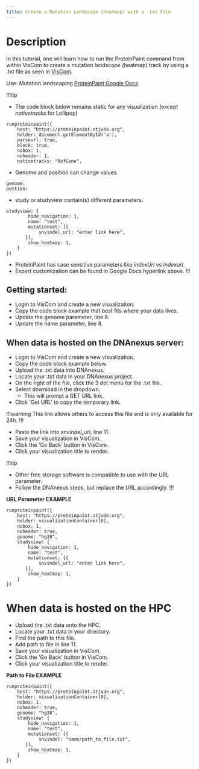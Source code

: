 ```yaml
---
title: Create a Mutation Landscape (heatmap) with a .txt File
---
```

# Description 
In this tutorial, one will learn how to run the ProteinPaint command from within VisCom to create a mutation landscape (heatmap) track by using a .txt file as seen in [VisCom](https://viz.stjude.cloud/st-jude-childrens-research-hospital/visualization/genomes-for-kids-a-landscape-of-pediatric-cancer-demonstration-visualization~94).

Use: Mutation landscaping
[ProteinPaint Google Docs](https://docs.google.com/document/d/1bx3VRdTzJDYdmt4CaU4PfHCOz5JSfTyuSFIuGTx-X2g/edit)


!!!tip
* The code block below remains static for any visualization (except *nativetracks* for Lollipop)

```JS
runproteinpaint({
    host: "https://proteinpaint.stjude.org",
    holder: document.getElementById('a'),
    parseurl: true,
    block: true,
    nobox: 1,
    noheader: 1,
    nativetracks: "RefGene",
```

*   Genome and position can change values.

``` JS
genome: 
postion: 

```

*	study or studyview contain(s) different parameters.

``` JS
studyview: {
        hide_navigation: 1,
        name: "test",
        mutationset: [{
            snvindel_url: "enter link here",
       }],
        show_heatmap: 1,
	}
})
```

*	ProteinPaint has case sensitive parameters like *indexUrl* vs *indexurl*.
*   Expert customization can be found in Google Docs hyperlink above.
!!!

## Getting started:
*   Login to VisCom and create a new visualization.
*   Copy the code block example that best fits where your data lives.
*   Update the genome parameter, line 6.
*   Update the name parameter, line 8.

## When data is hosted on the DNAnexus server:
*   Login to VisCom and create a new visualization.
*   Copy the code block example below.
*	Upload the .txt data into DNAnexus.
*	Locate your .txt data in your DNAnexus project.
*	On the right of the file, click the 3 dot menu for the .txt file.
*   Select download in the dropdown.
    *	This will prompt a GET URL link.
*	Click 'Get URL' to copy the temporary link.

!!!warning 
This link allows others to access this file and is only available for 24h.
!!!

*	Paste the link into *snvindel_url*, line 11.
*   Save your visualization in VisCom.
*   Click the 'Go Back' button in VisCom.
*   Click your visualization title to render. 

!!!tip
* Other free storage software is compatible to use with the URL parameter.
* Follow the DNAnexus steps, but replace the URL accordingly.
!!!

**URL Parameter EXAMPLE**
``` JS
runproteinpaint({
    host: "https://proteinpaint.stjude.org",
    holder: visualizationContainer[0],
    nobox: 1,
    noheader: true,
    genome: "hg38",
    studyview: {
        hide_navigation: 1,
        name: "test",
        mutationset: [{
            snvindel_url: "enter link here",
       }],
        show_heatmap: 1,
	}
})
```

# When data is hosted on the HPC
*	Upload the .txt data onto the HPC.
*	Locate your .txt data in your directory.
*	Find the path to this file.
*   Add path to file in line 11.
*   Save your visualization in VisCom.
*   Click the 'Go Back' button in VisCom.
*   Click your visualization title to render. 


**Path to File EXAMPLE**
```JS
runproteinpaint({
    host: "https://proteinpaint.stjude.org",
    holder: visualizationContainer[0],
    nobox: 1,
    noheader: true,
    genome: "hg38",
    studyview: {
        hide_navigation: 1,
        name: "test",
        mutationset: [{
            snvindel: "name/path_to_file.txt",
       }],
        show_heatmap: 1,
	}
})
```
